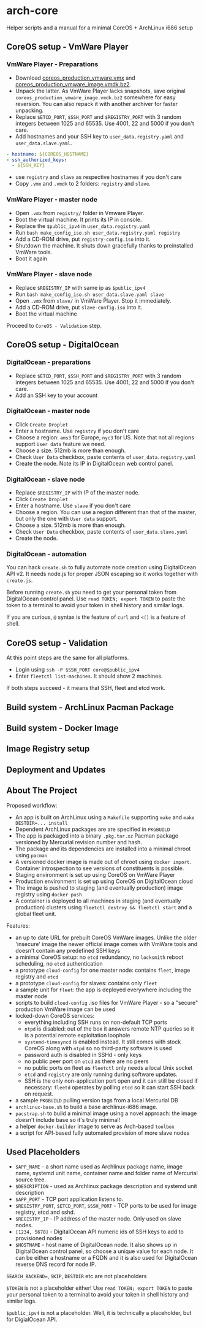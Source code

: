 # arch-core

Helper scripts and a manual for a minimal CoreOS + ArchLinux i686 setup

## CoreOS setup - VmWare Player

### VmWare Player - Preparations

- Download [coreos_production_vmware.vmx](http://stable.release.core-os.net/amd64-usr/current/coreos_production_vmware.vmx) and [coreos_production_vmware_image.vmdk.bz2](http://stable.release.core-os.net/amd64-usr/current/coreos_production_vmware_image.vmdk.bz2).
- Unpack the latter. As VmWare Player lacks snapshots, save original `coreos_production_vmware_image.vmdk.bz2` somewhere for easy reversion. You can also repack it with another archiver for faster unpacking.
- Replace `$ETCD_PORT`, `$SSH_PORT` and `$REGISTRY_PORT` with 3 random integers between 1025 and 65535. Use 4001, 22 and 5000 if you don't care.
- Add hostnames and your SSH key to `user_data.registry.yaml` and `user_data.slave.yaml`.

```Yaml
- hostname: ${COREOS_HOSTNAME}
- ssh_authorized_keys:
  - ${SSH_KEY}
```
- use `registry` and `slave` as respective hostnames if you don't care
- Copy `.vmx` and `.vmdk` to 2 folders: `registry` and `slave`.

### VmWare Player - master node

- Open `.vmx` from `registry/` folder in Vmware Player.
- Boot the virtual machine. It prints its IP in console. 
- Replace the `$public_ipv4` in `user_data.registry.yaml`
- Run `bash make_config_iso.sh user_data.registry.yaml registry`
- Add a CD-ROM drive, put `registry-config.iso` into it.
- Shutdown the machine. It shuts down gracefully thanks to preinstalled VmWare tools.
- Boot it again

### VmWare Player - slave node

- Replace `$REGISTRY_IP` with same ip as `$public_ipv4`
- Run `bash make_config_iso.sh user_data.slave.yaml slave`
- Open `.vmx` from `slave/` in VmWare Player. Stop it immediately.
- Add a CD-ROM drive, put `slave-config.iso` into it.
- Boot the virtual machine

Proceed to `CoreOS - Validation` step.

## CoreOS setup - DigitalOcean

### DigitalOcean - preparations

- Replace `$ETCD_PORT`, `$SSH_PORT` and `$REGISTRY_PORT` with 3 random integers between 1025 and 65535. Use 4001, 22 and 5000 if you don't care.
- Add an SSH key to your account

### DigitalOcean - master node

- Click `Create Droplet`
- Enter a hostname. Use `registry` if you don't care
- Choose a region: `ams3` for Europe, `nyc3` for US. Note that not all regions support `User data` feature we need.
- Choose a size. 512mb is more than enough.
- Check `User Data` checkbox, paste contents of `user_data.registry.yaml`
- Create the node. Note its IP in DigitalOcean web control panel.

### DigitalOcean - slave node

- Replace `$REGISTRY_IP` with IP of the master node.
- Click `Create Droplet`
- Enter a hostname. Use `slave` if you don't care
- Choose a region. You can use a region different than that of the master, but only the one with `User data` support.
- Choose a size. 512mb is more than enough.
- Check `User Data` checkbox, paste contents of `user_data.slave.yaml`
- Create the node.

### DigitalOcean - automation

You can hack `create.sh` to fully automate node creation using DigitalOcean API v2. It needs node.js for proper JSON escaping so it works together with `create.js`. 

Before running `create.sh` you need to get your personal token from DigitalOcean control panel. Use `read TOKEN; export TOKEN` to paste the token to a terminal to avoid your token in shell history and similar logs.

If you are curious, `@` syntax is the feature of `curl` and `<()` is a feature of shell. 

## CoreOS setup - Validation

 At this point steps are the same for all platforms.

- Login using `ssh -P $SSH_PORT core@$public_ipv4`
- Enter `fleetctl list-machines`. It should show 2 machines.

If both steps succeed - it means that SSH, fleet and etcd work.

## Build system - ArchLinux Pacman Package

## Build system - Docker Image

## Image Registry setup

## Deployment and Updates

## About The Project

Proposed workflow:

- An app is built on ArchLinux using a `Makefile` supporting `make` and `make DESTDIR=... install`
- Dependent ArchLinux packages are are specified in `PKGBUILD`
- The app is packaged into a binary `.pkg.tar.xz` Pacman package versioned by Mercurial revision number and hash.
- The package and its dependencies are installed into a minimal chroot using `pacman`
- A versioned docker image is made out of chroot using `docker import`. Container introspection to see versions of constituents is possible.
- Staging environment is set up using CoreOS on VmWare Player
- Production environment is set up using CoreOS on DigitalOcean cloud
- The image is pushed to staging (and eventually production) image registry using `docker push`
- A container is deployed to all machines in staging (and eventually production) clusters using  `fleetctl destroy && fleetctl start` and a global fleet unit.

Features:

- an up to date URL for prebuilt CoreOS VmWare images. Unlike the older 'insecure' image the newer official image comes with VmWare tools and doesn't contain any predefined SSH keys
- a minimal CoreOS setup: no `etcd` redundancy, no `locksmith` reboot scheduling, no `etcd` authentication
- a prototype `cloud-config` for one master node: contains `fleet`, image registry and `etcd`
- a prototype `cloud-config` for slaves: contains only `fleet`
- a sample unit for `fleet`: the app is deployed everywhere including the master node
- scripts to build `cloud-config` .iso files for VmWare Player - so a "secure" production VmWare image can be used
- locked-down CoreOS services:
  - everything including SSH runs on non-default TCP ports
  - `ntpd` is disabled:  out of the box it answers remote NTP queries so it is a potential remote exploitation loophole
  - `systemd-timesyncd`  is enabled instead. It still comes with stock CoreOS along with `ntpd` so no third-party software is used
  - password auth is disabled in SSHd - only keys
  - no public peer port on `etcd` as there are no peers
  - no public ports on fleet as `fleetctl` only needs a local Unix socket
  - `etcd` and `registry` are only running during software updates. 
  - SSH is the only non-application port open and it can still be closed if necessary: `fleetd` operates by polling `etcd` so it can start SSH back on request.
- a sample `PKGBUILD` pulling version tags from a local Mercurial DB
- `archlinux-base.sh` to build a base archlinux-i686 image.
- `pacstrap.sh` to build a minimal image using a novel approach: the image doesn't include base so it's truly minimal!
- a helper `docker-builder` image to serve as Arch-based `toolbox`
- a script for API-based fully automated provision of more slave nodes

## Used Placeholders

- `$APP_NAME` - a short name used as Archlinux package name, image name, systemd unit name, container name and folder name of Mercurial source tree.
- `$DESCRIPTION` - used as Archlinux package description and systemd unit description
- `$APP_PORT` - TCP port application listens to.
- `$REGISTRY_PORT`, `$ETCD_PORT`, `$SSH_PORT` - TCP ports to be used for image registry, etcd and sshd.
- `$REGISTRY_IP` - IP address of the master node. Only used on slave nodes.
- `[1234, 5678]` - DigitalOcean API numeric ids of SSH keys to add to provisioned nodes
- `$HOSTNAME` - host name of DigitalOcean node. It also shows up in DigitalOcean control panel, so choose a unique value for each node. It can be either a hostname or a FQDN and it is also used for DigitalOcean reverse DNS record for node IP.

`SEARCH_BACKEND=`, `SKIP`, `DESTDIR` etc are not placeholders

`$TOKEN` is not a placeholder either! Use `read TOKEN; export TOKEN` to paste your personal token to a terminal to avoid your token in shell history and similar logs.

`$public_ipv4` is not a placeholder. Well, it is technically a placeholder, but for DigialOcean API.

